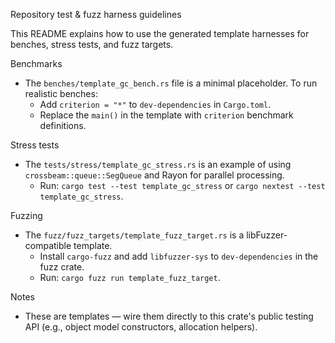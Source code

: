 Repository test & fuzz harness guidelines

This README explains how to use the generated template harnesses for benches, stress tests, and fuzz targets.

Benchmarks

- The `benches/template_gc_bench.rs` file is a minimal placeholder. To run realistic benches:
  - Add `criterion = "*"` to `dev-dependencies` in `Cargo.toml`.
  - Replace the `main()` in the template with `criterion` benchmark definitions.

Stress tests

- The `tests/stress/template_gc_stress.rs` is an example of using `crossbeam::queue::SegQueue` and Rayon for parallel processing.
  - Run: `cargo test --test template_gc_stress` or `cargo nextest --test template_gc_stress`.

Fuzzing

- The `fuzz/fuzz_targets/template_fuzz_target.rs` is a libFuzzer-compatible template.
  - Install `cargo-fuzz` and add `libfuzzer-sys` to `dev-dependencies` in the fuzz crate.
  - Run: `cargo fuzz run template_fuzz_target`.

Notes

- These are templates — wire them directly to this crate's public testing API (e.g., object model constructors, allocation helpers).
